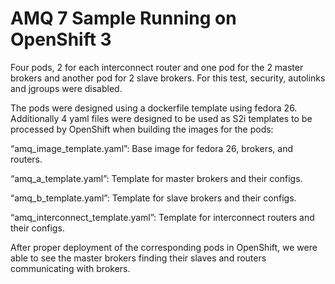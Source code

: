 # AMQ 7 Sample Running on OpenShift 3

Four pods, 2 for each interconnect router and one pod for the 2 master brokers and another
pod for 2 slave brokers. For this test, security, autolinks and jgroups were disabled. 

The pods were designed using a dockerfile template using fedora 26.
Additionally 4 yaml files were designed to be used as S2i templates to be processed by 
OpenShift when building the images for the pods:

“amq_image_template.yaml”: Base image for fedora 26, brokers, and routers.

“amq_a_template.yaml”: Template for master brokers and their configs.

“amq_b_template.yaml”: Template for slave brokers and their configs.

“amq_interconnect_template.yaml”: Template for interconnect routers and their configs.

After proper deployment of the corresponding pods in OpenShift, we were able to see the 
master brokers finding their slaves and routers communicating with brokers.
